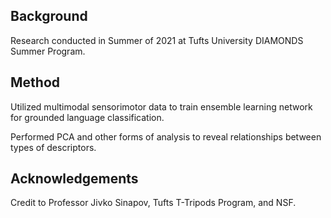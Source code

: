 ## Background
Research conducted in Summer of 2021 at Tufts University DIAMONDS Summer Program. 

## Method
Utilized multimodal sensorimotor data to train ensemble learning network for grounded language classification. 

Performed PCA and other forms of analysis to reveal relationships between types of descriptors.

## Acknowledgements
Credit to Professor Jivko Sinapov, Tufts T-Tripods Program, and NSF. 
